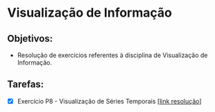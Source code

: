 # Visualização de Informação

## Objetivos:

- Resolução de exercícios referentes à disciplina de Visualização de Informação.

## Tarefas:

- [x] Exercício P8 - Visualização de Séries Temporais [[link resolução](https://github.com/tgvp/Visualizacao_Informacao/blob/main/src/ex_p8_vis_serie_temporal.ipynb)]
